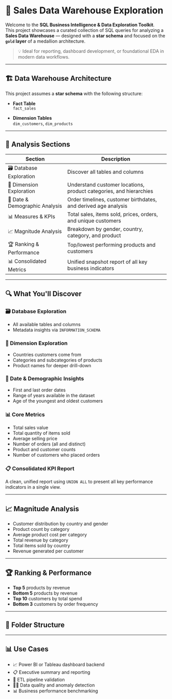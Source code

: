 # 🧠 Sales Data Warehouse Exploration

Welcome to the **SQL Business Intelligence & Data Exploration Toolkit**.  
This project showcases a curated collection of SQL queries for analyzing a **Sales Data Warehouse** — designed with a **star schema** and focused on the **`gold` layer** of a medallion architecture.

> 💡 Ideal for reporting, dashboard development, or foundational EDA in modern data workflows.

---

## 🏗️ Data Warehouse Architecture

This project assumes a **star schema** with the following structure:

- **Fact Table**  
  `fact_sales`

- **Dimension Tables**  
  `dim_customers`, `dim_products`

---

## 🧭 Analysis Sections

| Section                     | Description                                                                 |
|----------------------------|-----------------------------------------------------------------------------|
| 🗃️ Database Exploration      | Discover all tables and columns                                            |
| 🧭 Dimension Exploration     | Understand customer locations, product categories, and hierarchies         |
| 📅 Date & Demographic Analysis | Order timelines, customer birthdates, and derived age analysis            |
| 📊 Measures & KPIs          | Total sales, items sold, prices, orders, and unique customers              |
| 📈 Magnitude Analysis        | Breakdown by gender, country, category, and product                        |
| 🏆 Ranking & Performance     | Top/lowest performing products and customers                               |
| 📊 Consolidated Metrics     | Unified snapshot report of all key business indicators                     |

---

## 🔍 What You'll Discover

### 🗃️ Database Exploration  
- All available tables and columns  
- Metadata insights via `INFORMATION_SCHEMA`

### 🧭 Dimension Exploration  
- Countries customers come from  
- Categories and subcategories of products  
- Product names for deeper drill-down

### 📅 Date & Demographic Insights  
- First and last order dates  
- Range of years available in the dataset  
- Age of the youngest and oldest customers

### 📊 Core Metrics  
- Total sales value  
- Total quantity of items sold  
- Average selling price  
- Number of orders (all and distinct)  
- Product and customer counts  
- Number of customers who placed orders

### 📋 Consolidated KPI Report  
A clean, unified report using `UNION ALL` to present all key performance indicators in a single view.

---

## 📈 Magnitude Analysis

- Customer distribution by country and gender  
- Product count by category  
- Average product cost per category  
- Total revenue by category  
- Total items sold by country  
- Revenue generated per customer

---

## 🏆 Ranking & Performance

- **Top 5** products by revenue  
- **Bottom 5** products by revenue  
- **Top 10** customers by total spend  
- **Bottom 3** customers by order frequency

---
## 📂 Folder Structure



---

## 📊 Use Cases

- 📈 Power BI or Tableau dashboard backend  
- 📋 Executive summary and reporting  
- 🧪 ETL pipeline validation  
- 🕵️‍♂️ Data quality and anomaly detection  
- 📊 Business performance benchmarking
